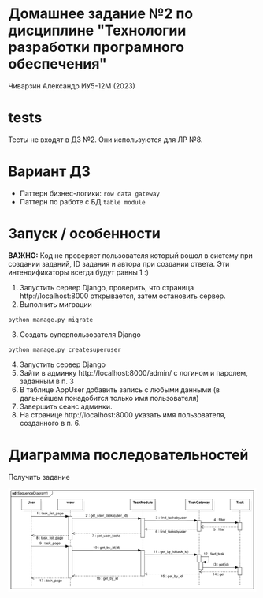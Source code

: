 # Домашнее задание №2 по дисциплине "Технологии разработки програмного обеспечения"

Чиварзин Александр ИУ5-12М (2023)

# tests

Тесты не входят в ДЗ №2. Они используются для ЛР №8.

# Вариант ДЗ

* Паттерн бизнес-логики: `row data gateway`
* Паттерн по работе с БД `table module`

# Запуск / особенности

**ВАЖНО:** Код не проверяет пользователя который вошол в систему при создании заданий, ID задания и автора при создании ответа. Эти интендификаторы всегда будут равны 1 :)

1. Запустить сервер Django, проверить, что страница http://localhost:8000 открывается, затем остановить сервер.
2. Выполнить миграции

```
python manage.py migrate
```

3. Создать суперпользователя Django

```shell
python manage.py createsuperuser
```

4. Запустить сервер Django
5. Зайти в админку http://localhost:8000/admin/ с логином и паролем, заданным в п. 3
6. В таблице AppUser добавить запись с любыми данными (в дальнейшем понадобится только имя пользователя)
7. Завершить сеанс админки.
8. На странице http://localhost:8000 указать имя пользователя, созданного в п. 6.

# Диаграмма последовательностей

Получить задание

![get_task](./assets/sd_get_task.png)
